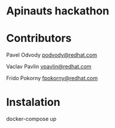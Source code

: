 # Apinauts hackathon


# Contributors

Pavel Odvody <podvody@redhat.com>

Vaclav Pavlin <vpavlin@redhat.com>

Frido Pokorny <fpokorny@redhat.com>

# Instalation

docker-compose up
